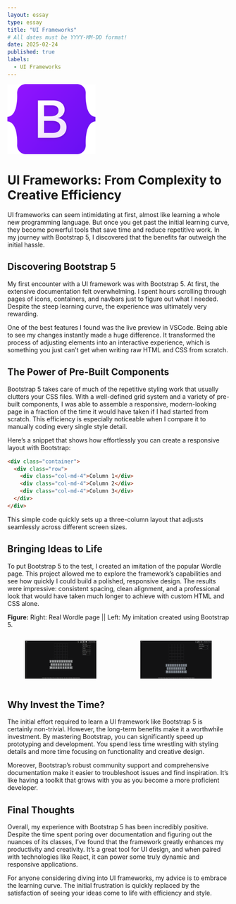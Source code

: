 ```yaml
---
layout: essay
type: essay
title: "UI Frameworks"
# All dates must be YYYY-MM-DD format!
date: 2025-02-24
published: true
labels:
  - UI Frameworks
---
```


<img width="200px" class="rounded float-start pe-4" src="../img/bootstrap-logo.svg">

# UI Frameworks: From Complexity to Creative Efficiency

UI frameworks can seem intimidating at first, almost like learning a whole new programming language. But once you get past the initial learning curve, they become powerful tools that save time and reduce repetitive work. In my journey with Bootstrap 5, I discovered that the benefits far outweigh the initial hassle.

## Discovering Bootstrap 5

My first encounter with a UI framework was with Bootstrap 5. At first, the extensive documentation felt overwhelming. I spent hours scrolling through pages of icons, containers, and navbars just to figure out what I needed. Despite the steep learning curve, the experience was ultimately very rewarding.

One of the best features I found was the live preview in VSCode. Being able to see my changes instantly made a huge difference. It transformed the process of adjusting elements into an interactive experience, which is something you just can’t get when writing raw HTML and CSS from scratch.

## The Power of Pre-Built Components

Bootstrap 5 takes care of much of the repetitive styling work that usually clutters your CSS files. With a well-defined grid system and a variety of pre-built components, I was able to assemble a responsive, modern-looking page in a fraction of the time it would have taken if I had started from scratch. This efficiency is especially noticeable when I compare it to manually coding every single style detail.

Here’s a snippet that shows how effortlessly you can create a responsive layout with Bootstrap:

```html
<div class="container">
  <div class="row">
    <div class="col-md-4">Column 1</div>
    <div class="col-md-4">Column 2</div>
    <div class="col-md-4">Column 3</div>
  </div>
</div>
```

This simple code quickly sets up a three-column layout that adjusts seamlessly across different screen sizes.

## Bringing Ideas to Life

To put Bootstrap 5 to the test, I created an imitation of the popular Wordle page. This project allowed me to explore the framework’s capabilities and see how quickly I could build a polished, responsive design. The results were impressive: consistent spacing, clean alignment, and a professional look that would have taken much longer to achieve with custom HTML and CSS alone.

**Figure:** Right: Real Wordle page || Left: My imitation created using Bootstrap 5.
<div style="display: flex; justify-content: center; gap: 20px;">
    <figure>
        <img src="../img/real-wordle.png" alt="Real Wordle" width="500">
    </figure>
    <figure>
        <img src="../img/my-wordle.png" alt="My Wordle Imitation" width="500">
    </figure>
</div>

## Why Invest the Time?

The initial effort required to learn a UI framework like Bootstrap 5 is certainly non-trivial. However, the long-term benefits make it a worthwhile investment. By mastering Bootstrap, you can significantly speed up prototyping and development. You spend less time wrestling with styling details and more time focusing on functionality and creative design.

Moreover, Bootstrap’s robust community support and comprehensive documentation make it easier to troubleshoot issues and find inspiration. It’s like having a toolkit that grows with you as you become a more proficient developer.

## Final Thoughts

Overall, my experience with Bootstrap 5 has been incredibly positive. Despite the time spent poring over documentation and figuring out the nuances of its classes, I’ve found that the framework greatly enhances my productivity and creativity. It’s a great tool for UI design, and when paired with technologies like React, it can power some truly dynamic and responsive applications.

For anyone considering diving into UI frameworks, my advice is to embrace the learning curve. The initial frustration is quickly replaced by the satisfaction of seeing your ideas come to life with efficiency and style.

